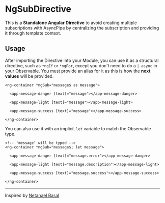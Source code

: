 # NgSubDirective

This is a **Standalone Angular Directive** to avoid creating multiple subscriptions with AsyncPipe by centralizing the subscription and providing it through template context.

## Usage

After importing the Directive into your Module, you can use it as a structural directive, such as ``*ngIf`` or ``*ngFor``, except you don't need to do a ``| async`` in your Observable. You must provide an alias for it as this is how the **next values** will be provided.

```angular2html
<ng-container *ngSub="message$ as message">
  
  <app-message-danger [text]="message"></app-message-danger>

  <app-message-light [text]="message"></app-message-light>

  <app-message-success [text]="message"></app-message-success>
  
</ng-container>
```

You can also use it with an implicit ``let`` variable to match the Observable type.

```angular2html
<!-- 'message' will be typed -->
<ng-container *ngSub="message$; let message">

  <app-message-danger [text]="message.error"></app-message-danger>

  <app-message-light [text]="message.description"></app-message-light>

  <app-message-success [text]="message.success"></app-message-success>

</ng-container>
```

***

Inspired by [Netanael Basal](https://github.com/NetanelBasal)
